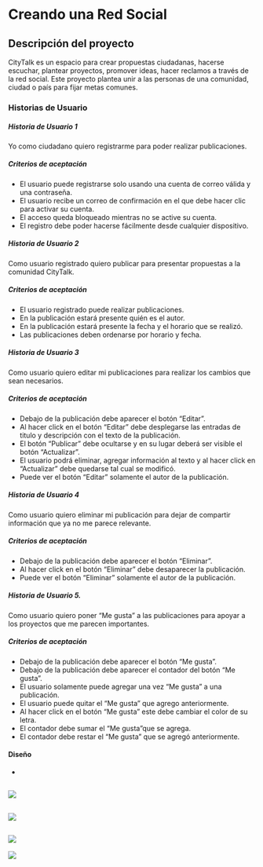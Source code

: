 # Creando una Red Social

## Descripción del proyecto
CityTalk es un espacio para crear propuestas ciudadanas, hacerse escuchar, plantear proyectos, promover ideas, hacer reclamos a través de la red social. Este proyecto plantea unir a las personas de una comunidad, ciudad o país para fijar metas comunes. 

### Historias de Usuario
##### Historia de Usuario 1
Yo como ciudadano quiero registrarme para poder realizar publicaciones.
##### Criterios de aceptación 
-	El usuario puede registrarse solo usando una cuenta de correo válida y una contraseña.
-	El usuario recibe un correo de confirmación en el que debe hacer clic para activar su cuenta.
-	El acceso queda bloqueado mientras no se active su cuenta. 
-	El registro debe poder hacerse fácilmente desde cualquier dispositivo. 


##### Historia de Usuario 2
Como usuario registrado quiero  publicar para presentar propuestas a la comunidad CityTalk.
##### Criterios de aceptación 
-	El usuario registrado puede realizar publicaciones.
-	En la publicación estará presente quién es el autor. 
-	En la publicación estará  presente la fecha y el horario que se realizó. 
-	Las publicaciones deben ordenarse por horario y fecha.


##### Historia de Usuario 3
Como usuario quiero  editar mi publicaciones para  realizar los cambios que sean necesarios.
##### Criterios de aceptación 
-	Debajo de la publicación debe aparecer el botón “Editar”.
-	Al hacer click en el botón “Editar” debe desplegarse las entradas de titulo y descripción con el texto de la publicación. 
-	El botón “Publicar” debe ocultarse y en su lugar deberá ser visible el botón “Actualizar”.
-	El usuario podrá eliminar, agregar información al texto y al hacer click en “Actualizar” debe quedarse tal cual se modificó. 
-	Puede ver el botón “Editar” solamente el autor de la publicación. 
 
##### Historia de Usuario 4
Como usuario quiero eliminar mi publicación para dejar de compartir información que ya no me parece relevante.
##### Criterios de aceptación 
-	Debajo de la publicación debe aparecer el botón “Eliminar”.
-	Al hacer click en el botón “Eliminar” debe desaparecer la publicación. 
-	Puede ver el botón “Eliminar” solamente el autor de la publicación. 

##### Historia de Usuario 5.
Como usuario quiero poner “Me gusta” a las publicaciones para apoyar a los proyectos que me parecen importantes.
##### Criterios de aceptación 
-	Debajo de la publicación debe aparecer el botón “Me gusta”.
-	Debajo de la publicación debe aparecer el contador del botón “Me gusta”.
-	El usuario solamente puede agregar una vez “Me gusta” a una publicación.
-	El usuario puede quitar el “Me gusta” que agrego anteriormente.
-	Al hacer click en el botón “Me gusta” este debe cambiar el color de su letra. 
-	El contador debe sumar el “Me gusta”que  se agrega.
-	El contador debe restar el “Me gusta” que se agregó anteriormente.

#### Diseño

-
![](https://i.ibb.co/VwR6NBx/Movil1.png)
-
![](https://i.ibb.co/gJGCmDD/Movil2.png)
-
![](https://i.ibb.co/thbS7c3/Movil3.png)
-
![](https://i.ibb.co/vBp9FHm/Movil4.png)

